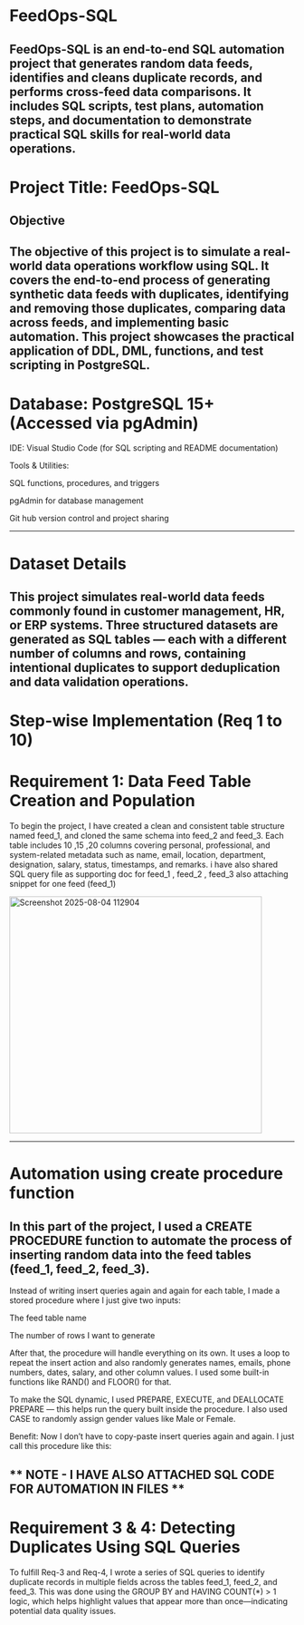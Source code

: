 # FeedOps-SQL
FeedOps-SQL is an end-to-end SQL automation project that generates random data feeds, identifies and cleans duplicate records, and performs cross-feed data comparisons. It includes SQL scripts, test plans, automation steps, and documentation to demonstrate practical SQL skills for real-world data operations.
----------------------------------------------------------------------------------------------------------------------------------------------------------------------------
# Project Title: FeedOps-SQL
##  Objective
The objective of this project is to simulate a real-world data operations workflow using SQL. It covers the end-to-end process of generating synthetic data feeds with duplicates, identifying and removing those duplicates, comparing data across feeds, and implementing basic automation. This project showcases the practical application of DDL, DML, functions, and test scripting in PostgreSQL.
------------------------------------------------------------------------------------------------------------------------------------------------------------------------------
# Database: PostgreSQL 15+ (Accessed via pgAdmin)

IDE: Visual Studio Code (for SQL scripting and README documentation)

Tools & Utilities:

SQL functions, procedures, and triggers

pgAdmin for database management

Git hub version control and project sharing 

 
----------------------------------------------------------------------------------------------------------------------------------------------------------------------------
# Dataset Details
This project simulates real-world data feeds commonly found in customer management, HR, or ERP systems. Three structured datasets are generated as SQL tables — each with a different number of columns and rows, containing intentional duplicates to support deduplication and data validation operations.
---------------------------------------------------------------------------------------------------------------------------------------------------------------------------
# Step-wise Implementation (Req 1 to 10)

# Requirement 1: Data Feed Table Creation and Population
To begin the project, I have  created a clean and consistent table structure named feed_1, and cloned the same schema into feed_2 and feed_3. Each table includes 10 ,15 ,20 columns covering personal, professional, and system-related metadata such as name, email, location, department, designation, salary, status, timestamps, and remarks.
i have also shared SQL query file as supporting doc for feed_1 , feed_2 , feed_3 also attaching snippet for one feed (feed_1) 

<img width="446" height="418" alt="Screenshot 2025-08-04 112904" src="https://github.com/user-attachments/assets/48f04c3a-07b2-479b-8c1d-5820cee9653f" />

----------------------------------------------------------------------------------------------------------------------------------------------------------------------------
# Automation using create procedure function 
## In this part of the project, I used a CREATE PROCEDURE function to automate the process of inserting random data into the feed tables (feed_1, feed_2, feed_3).

Instead of writing insert queries again and again for each table, I made a stored procedure where I just give two inputs:

The feed table name

The number of rows I want to generate

After that, the procedure will handle everything on its own. It uses a loop to repeat the insert action and also randomly generates names, emails, phone numbers, dates, salary, and other column values. I used some built-in functions like RAND() and FLOOR() for that.

To make the SQL dynamic, I used PREPARE, EXECUTE, and DEALLOCATE PREPARE — this helps run the query built inside the procedure. I also used CASE to randomly assign gender values like Male or Female.

 Benefit: Now I don’t have to copy-paste insert queries again and again. I just call this procedure like this:


** NOTE - I HAVE ALSO ATTACHED SQL CODE FOR AUTOMATION IN FILES **
----------------------------------------------------------------------------------------------------------------------------------------------------------------------------
 # Requirement 3 & 4: Detecting Duplicates Using SQL Queries

To fulfill Req-3 and Req-4, I wrote a series of SQL queries to identify duplicate records in multiple fields across the tables feed_1, feed_2, and feed_3. This was done using the GROUP BY and HAVING COUNT(*) > 1 logic, which helps highlight values that appear more than once—indicating potential data quality issues.

